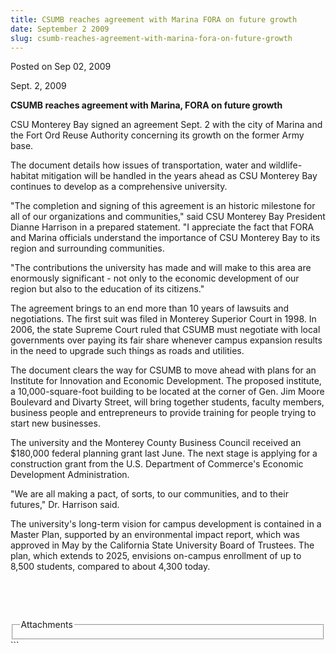 ```yaml
---
title: CSUMB reaches agreement with Marina FORA on future growth
date: September 2 2009
slug: csumb-reaches-agreement-with-marina-fora-on-future-growth
---
```


 
<span class="date">Posted on Sep 02, 2009 </span>
<p>Sept. 2, 2009</p>
<strong>CSUMB reaches agreement with Marina, FORA on future growth</strong>
<p>
  CSU Monterey Bay signed an agreement Sept. 2 with the city of Marina and the
  Fort Ord Reuse Authority concerning its growth on the former Army base.
</p>
<p>
  The document details how issues of transportation, water and wildlife-habitat
  mitigation will be handled in the years ahead as CSU Monterey Bay continues to
  develop as a comprehensive university.
</p>
<p>
  &quot;The completion and signing of this agreement is an historic milestone
  for all of our organizations and communities,&quot; said CSU Monterey Bay
  President Dianne Harrison in a prepared statement. &quot;I appreciate the fact
  that FORA and Marina officials understand the importance of CSU Monterey Bay
  to its region and surrounding communities.
</p>
<p>
  &quot;The contributions the university has made and will make to this area are
  enormously significant - not only to the economic development of our region
  but also to the education of its citizens.&quot;
</p>
<p>
  The agreement brings to an end more than 10 years of lawsuits and
  negotiations. The first suit was filed in Monterey Superior Court in 1998. In
  2006, the state Supreme Court ruled that CSUMB must negotiate with local
  governments over paying its fair share whenever campus expansion results in
  the need to upgrade such things as roads and utilities.
</p>
<p>
  The document clears the way for CSUMB to move ahead with plans for an
  Institute for Innovation and Economic Development. The proposed institute, a
  10,000-square-foot building to be located at the corner of Gen. Jim Moore
  Boulevard and Divarty Street, will bring together students, faculty members,
  business people and entrepreneurs to provide training for people trying to
  start new businesses.
</p>
<p>
  The university and the Monterey County Business Council received an $180,000
  federal planning grant last June. The next stage is applying for a
  construction grant from the U.S. Department of Commerce&apos;s Economic
  Development Administration.
</p>
<p>
  &quot;We are all making a pact, of sorts, to our communities, and to their
  futures,&quot; Dr. Harrison said.
</p>
<p>
  The university&apos;s long-term vision for campus development is contained in
  a Master Plan, supported by an environmental impact report, which was approved
  in May by the California State University Board of Trustees. The plan, which
  extends to 2025, envisions on-campus enrollment of up to 8,500 students,
  compared to about 4,300 today.
</p>
<p>&#xA0;</p>
<p>&#xA0;</p>
<fieldset class="fieldgroup group-attachments">
  <legend>Attachments</legend>
  <div class="field field-type-emvideo field-field-attach-video">
    <div class="field-items">
      <div class="field-item odd">
        <div class="emvideo emvideo-video emvideo-" />
      </div>
    </div>
  </div>
</fieldset>
```
